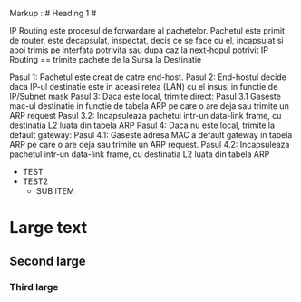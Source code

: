 Markup :  # Heading 1 #

IP Routing este procesul de forwardare al pachetelor. Pachetul este primit de router, este decapsulat, inspectat, decis ce se face cu el, incapsulat si apoi trimis pe interfata potrivita sau dupa caz la next-hopul potrivit
IP Routing == trimite pachete de la Sursa la Destinatie

Pasul 1: Pachetul este creat de catre end-host.
Pasul 2: End-hostul decide daca IP-ul destinatie este in aceasi retea (LAN) cu el insusi in functie de IP/Subnet mask
Pasul 3: Daca este local, trimite direct:
Pasul 3.1 Gaseste mac-ul destinatie in functie de tabela ARP pe care o are deja sau trimite un ARP request
Pasul 3.2: Incapsuleaza pachetul intr-un data-link frame, cu destinatia L2 luata din tabela ARP
Pasul 4: Daca nu este local, trimite la default gateway:
Pasul 4.1: Gaseste adresa MAC a default gateway in tabela ARP pe care o are deja sau trimite un ARP request. 
Pasul 4.2: Incapsuleaza pachetul intr-un data-link frame, cu destinatia L2 luata din tabela ARP

* TEST
* TEST2
  * SUB ITEM

# Large text

## Second large

### Third large

